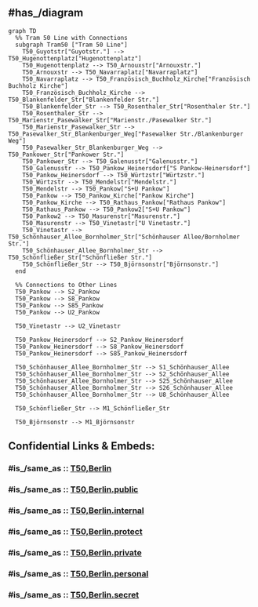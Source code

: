 
## #has_/diagram 


```mermaid
graph TD
  %% Tram 50 Line with Connections
  subgraph Tram50 ["Tram 50 Line"]
    T50_Guyotstr["Guyotstr."] --> T50_Hugenottenplatz["Hugenottenplatz"]
    T50_Hugenottenplatz --> T50_Arnouxstr["Arnouxstr."]
    T50_Arnouxstr --> T50_Navarraplatz["Navarraplatz"]
    T50_Navarraplatz --> T50_Französisch_Buchholz_Kirche["Französisch Buchholz Kirche"]
    T50_Französisch_Buchholz_Kirche --> T50_Blankenfelder_Str["Blankenfelder Str."]
    T50_Blankenfelder_Str --> T50_Rosenthaler_Str["Rosenthaler Str."]
    T50_Rosenthaler_Str --> T50_Marienstr_Pasewalker_Str["Marienstr./Pasewalker Str."]
    T50_Marienstr_Pasewalker_Str --> T50_Pasewalker_Str_Blankenburger_Weg["Pasewalker Str./Blankenburger Weg"]
    T50_Pasewalker_Str_Blankenburger_Weg --> T50_Pankower_Str["Pankower Str."]
    T50_Pankower_Str --> T50_Galenusstr["Galenusstr."]
    T50_Galenusstr --> T50_Pankow_Heinersdorf["S Pankow-Heinersdorf"]
    T50_Pankow_Heinersdorf --> T50_Würtzstr["Würtzstr."]
    T50_Würtzstr --> T50_Mendelstr["Mendelstr."]
    T50_Mendelstr --> T50_Pankow["S+U Pankow"]
    T50_Pankow --> T50_Pankow_Kirche["Pankow Kirche"]
    T50_Pankow_Kirche --> T50_Rathaus_Pankow["Rathaus Pankow"]
    T50_Rathaus_Pankow --> T50_Pankow2["S+U Pankow"]
    T50_Pankow2 --> T50_Masurenstr["Masurenstr."]
    T50_Masurenstr --> T50_Vinetastr["U Vinetastr."]
    T50_Vinetastr --> T50_Schönhauser_Allee_Bornholmer_Str["Schönhauser Allee/Bornholmer Str."]
    T50_Schönhauser_Allee_Bornholmer_Str --> T50_Schönfließer_Str["Schönfließer Str."]
    T50_Schönfließer_Str --> T50_Björnsonstr["Björnsonstr."]
  end

  %% Connections to Other Lines
  T50_Pankow --> S2_Pankow
  T50_Pankow --> S8_Pankow
  T50_Pankow --> S85_Pankow
  T50_Pankow --> U2_Pankow

  T50_Vinetastr --> U2_Vinetastr

  T50_Pankow_Heinersdorf --> S2_Pankow_Heinersdorf
  T50_Pankow_Heinersdorf --> S8_Pankow_Heinersdorf
  T50_Pankow_Heinersdorf --> S85_Pankow_Heinersdorf

  T50_Schönhauser_Allee_Bornholmer_Str --> S1_Schönhauser_Allee
  T50_Schönhauser_Allee_Bornholmer_Str --> S2_Schönhauser_Allee
  T50_Schönhauser_Allee_Bornholmer_Str --> S25_Schönhauser_Allee
  T50_Schönhauser_Allee_Bornholmer_Str --> S26_Schönhauser_Allee
  T50_Schönhauser_Allee_Bornholmer_Str --> U8_Schönhauser_Allee

  T50_Schönfließer_Str --> M1_Schönfließer_Str

  T50_Björnsonstr --> M1_Björnsonstr

```


## Confidential Links & Embeds: 

### #is_/same_as :: [T50,Berlin](/_Standards/Earth/Continent/Europe/Europe~Central/Germany/Germany~West/State~Berlin/cities~Berlin/cities~Berlin/Berlin-city/Tram,Berlin/T50,Berlin.md) 

### #is_/same_as :: [T50,Berlin.public](/_public/Earth/Continent/Europe/Europe~Central/Germany/Germany~West/State~Berlin/cities~Berlin/cities~Berlin/Berlin-city/Tram,Berlin/T50,Berlin.public.md) 

### #is_/same_as :: [T50,Berlin.internal](/_internal/Earth/Continent/Europe/Europe~Central/Germany/Germany~West/State~Berlin/cities~Berlin/cities~Berlin/Berlin-city/Tram,Berlin/T50,Berlin.internal.md) 

### #is_/same_as :: [T50,Berlin.protect](/_protect/Earth/Continent/Europe/Europe~Central/Germany/Germany~West/State~Berlin/cities~Berlin/cities~Berlin/Berlin-city/Tram,Berlin/T50,Berlin.protect.md) 

### #is_/same_as :: [T50,Berlin.private](/_private/Earth/Continent/Europe/Europe~Central/Germany/Germany~West/State~Berlin/cities~Berlin/cities~Berlin/Berlin-city/Tram,Berlin/T50,Berlin.private.md) 

### #is_/same_as :: [T50,Berlin.personal](/_personal/Earth/Continent/Europe/Europe~Central/Germany/Germany~West/State~Berlin/cities~Berlin/cities~Berlin/Berlin-city/Tram,Berlin/T50,Berlin.personal.md) 

### #is_/same_as :: [T50,Berlin.secret](/_secret/Earth/Continent/Europe/Europe~Central/Germany/Germany~West/State~Berlin/cities~Berlin/cities~Berlin/Berlin-city/Tram,Berlin/T50,Berlin.secret.md)

